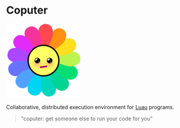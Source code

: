# Coputer

![Coputer flower logo](/Assets/coflower.svg)

Collaborative, distributed execution environment for [Luau](https://luau.org) programs.

> "coputer: get someone else to run your code for you"
